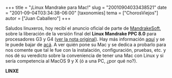+++
title = "¡Linux Mandrake para Mac!"
slug = "20010904033438521"
date = "2001-09-04T03:34:38-06:00"
[taxonomies]
tema = ["ChorosViejos"]
autor = ["Juan Caballero"]
+++

Saludos linuxeros, hoy recibí el anuncio oficial de parte de
[MandrakeSoft](http://www.mandrakesoft.com/), sobre la liberación de la
versión final del **Linux Mandrake PPC 8.0** para procesadores G3 y G4
([ver la nota
original](http://www.mandrakesoft.com/company/press/pr?n=/pr/products/1122)).
Hay más información [aquí](http://www.linux-mandrake.com/en/ppc.php3) y
se le puede bajar de
[acá](http://www.linux-mandrake.com/en/ftp.php3#ppc).
A ver quién pone su Mac y se dedica a probarlo para nos comente que tal
le fue con la instalación, configuración, pruebas, etc. y nos dé su
veredicto sobre la conveniencia de tener una Mac con Linux y si sería
competencia al MacOS 9 y X (ó a una PC, ¿por qué no?).

**LINXE**
